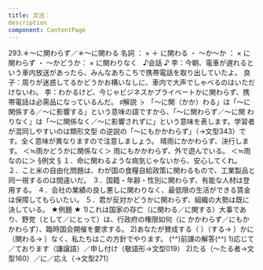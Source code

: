 ```yaml
---
title: 文法：
description
component: ContentPage
---
```



293.＊～に関わらず／＊～に関わる
名詞 ： × ＋ に関わる ・
～か～か ： × に関わらず ・
～かどうか： × に関わりなく  
♪会話 ♪
李：今朝、電車が遅れるという車内放送があったら、みんなあちこちで携帯電話を取り出していたよ。 良子：周りが迷惑してるかどうかお構いなしに、車内で大声でしゃべるのはいただけないわ。
李：わかるけど、今じゃビジネスかプライベートかに関わらず、携帯電話は必需品になっているんだ。
♯解説 ♭
「～に関（かか）わる」は「～に関係する／～に影響する」という意味の語ですから、「～に関わらず／～に関 わりなく」は「～に関係なく／～に影響されずに」という意味を表します。学習者が混同しやすいのは類形文型 の逆説の「～にもかかわらず」（→文型343）です。全く意味が異なりますので注意しましょう。
晴雨にかかわらず、決行します。 ＜≒雨かどうかに関係なく＞ 雨にもかかわらず、外で遊んでいる。 ＜≒雨なのに＞
§例文 §
１．命に関わるような病気じゃないから、安心してくれ。
２．こと米の自由化問題は、わが国の食糧自給政策に関わるもので、工業製品と同一視するのは間違いだ。
３．国籍・年齢・性別に関わらず、有能な人材は登用する。
４．会社の業績の良し悪しに関わりなく、最低限の生活ができる賃金は保障してもらいたい。
５．君が反対かどうかに関わらず、組織の大勢は既に決している。
★例題 ★
1)これは国家の存亡（に関わる／に関する）大事であり、野党（として／にとって）は、行政府の権限如何（に
かかわらず／にもかかわらず）、臨時国会開催を要求する。
2)あなたが賛成する（ ）（する→ ）かに（関わる→ ）なく、私たちはこの方針でやります。
(^^)前課の解答(^^)
1)応じて／ております（謙譲語）／申し付け（敬語形→文型019）
2)たる（～たる者→文型160）／に／応え（→文型271）
